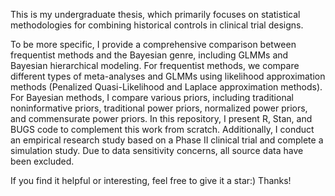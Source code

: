 This is my undergraduate thesis, which primarily focuses on statistical methodologies for combining historical controls in clinical trial designs.

To be more specific, I provide a comprehensive comparison between frequentist methods and the Bayesian genre, including GLMMs and Bayesian hierarchical modeling. For frequentist methods, we compare different types of meta-analyses and GLMMs using likelihood approximation methods (Penalized Quasi-Likelihood and Laplace approximation methods). For Bayesian methods, I compare various priors, including traditional noninformative priors, traditional power priors, normalized power priors, and commensurate power priors. In this repository, I present R, Stan, and BUGS code to complement this work from scratch. Additionally, I conduct an empirical research study based on a Phase II clinical trial and complete a simulation study. Due to data sensitivity concerns, all source data have been excluded.

If you find it helpful or interesting, feel free to give it a star:) Thanks!

